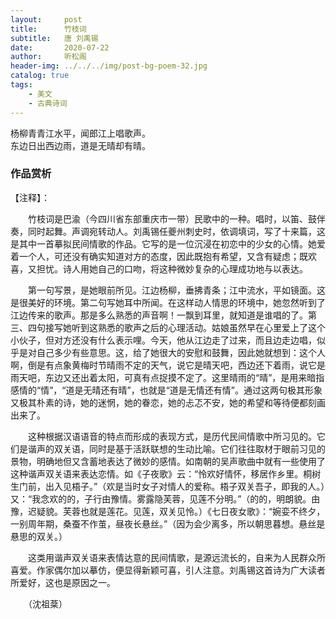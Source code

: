 ```yaml
---
layout:     post
title:      竹枝词
subtitle:   唐 刘禹锡
date:       2020-07-22
author:     听松阁
header-img: ../../../img/post-bg-poem-32.jpg
catalog: true
tags:
    - 美文
    - 古典诗词
---
```


杨柳青青江水平，闻郎江上唱歌声。<br>
东边日出西边雨，道是无晴却有晴。<br>

### 作品赏析
【注释】：

　　竹枝词是巴渝（今四川省东部重庆市一带）民歌中的一种。唱时，以笛、鼓伴奏，同时起舞。声调宛转动人。刘禹锡任夔州刺史时，依调填词，写了十来篇，这是其中一首摹拟民间情歌的作品。它写的是一位沉浸在初恋中的少女的心情。她爱着一个人，可还没有确实知道对方的态度，因此既抱有希望，又含有疑虑；既欢喜，又担忧。诗人用她自己的口吻，将这种微妙复杂的心理成功地与以表达。

　　第一句写景，是她眼前所见。江边杨柳，垂拂青条；江中流水，平如镜面。这是很美好的环境。第二句写她耳中所闻。在这样动人情思的环境中，她忽然听到了江边传来的歌声。那是多么熟悉的声音啊！一飘到耳里，就知道是谁唱的了。第三、四句接写她听到这熟悉的歌声之后的心理活动。姑娘虽然早在心里爱上了这个小伙子，但对方还没有什么表示哩。今天，他从江边走了过来，而且边走边唱，似乎是对自己多少有些意思。这，给了她很大的安慰和鼓舞，因此她就想到：这个人啊，倒是有点象黄梅时节晴雨不定的天气，说它是晴天吧，西边还下着雨，说它是雨天吧，东边又还出着太阳，可真有点捉摸不定了。这里晴雨的“晴”，是用来暗指感情的“情”，“道是无晴还有晴”，也就是“道是无情还有情”。通过这两句极其形象又极其朴素的诗，她的迷惘，她的眷恋，她的忐忑不安，她的希望和等待便都刻画出来了。

　　这种根据汉语语音的特点而形成的表现方式，是历代民间情歌中所习见的。它们是谐声的双关语，同时是基于活跃联想的生动比喻。它们往往取材于眼前习见的景物，明确地但又含蓄地表达了微妙的感情。如南朝的吴声歌曲中就有一些使用了这种谐声双关语来表达恋情。如《子夜歌》云：“怜欢好情怀，移居作乡里。桐树生门前，出入见梧子。”（欢是当时女子对情人的爱称。梧子双关吾子，即我的人。）又：“我念欢的的，子行由豫情。雾露隐芙蓉，见莲不分明。”（的的，明朗貌。由豫，迟疑貌。芙蓉也就是莲花。见莲，双关见怜。）《七日夜女歌》：“婉娈不终夕，一别周年期，桑蚕不作茧，昼夜长悬丝。”（因为会少离多，所以朝思暮想。悬丝是悬思的双关。）

　　这类用谐声双关语来表情达意的民间情歌，是源远流长的，自来为人民群众所喜爱。作家偶尔加以摹仿，便显得新颖可喜，引人注意。刘禹锡这首诗为广大读者所爱好，这也是原因之一。

　　（沈祖棻）
